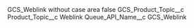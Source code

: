 <?xml version="1.0" encoding="UTF-8"?>
<CustomMetadata xmlns="http://soap.sforce.com/2006/04/metadata" xmlns:xsi="http://www.w3.org/2001/XMLSchema-instance" xmlns:xsd="http://www.w3.org/2001/XMLSchema">
    <label>GCS_Weblink without case area</label>
    <protected>false</protected>
    <values>
        <field>GCS_Product_Topic__c</field>
        <value xsi:nil="true"/>
    </values>
    <values>
        <field>Product_Topic__c</field>
        <value xsi:type="xsd:string">Weblink</value>
    </values>
    <values>
        <field>Queue_API_Name__c</field>
        <value xsi:type="xsd:string">GCS_Weblink</value>
    </values>
</CustomMetadata>
